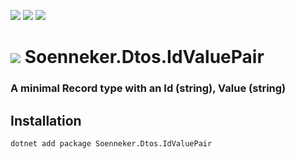 ﻿[![](https://img.shields.io/nuget/v/soenneker.dtos.idvaluepair.svg?style=for-the-badge)](https://www.nuget.org/packages/soenneker.dtos.idvaluepair/)
[![](https://img.shields.io/github/actions/workflow/status/soenneker/soenneker.dtos.idvaluepair/publish-package.yml?style=for-the-badge)](https://github.com/soenneker/soenneker.dtos.idvaluepair/actions/workflows/publish-package.yml)
[![](https://img.shields.io/nuget/dt/soenneker.dtos.idvaluepair.svg?style=for-the-badge)](https://www.nuget.org/packages/soenneker.dtos.idvaluepair/)

# ![](https://user-images.githubusercontent.com/4441470/224455560-91ed3ee7-f510-4041-a8d2-3fc093025112.png) Soenneker.Dtos.IdValuePair
### A minimal Record type with an Id (string), Value (string)

## Installation

```
dotnet add package Soenneker.Dtos.IdValuePair
```
